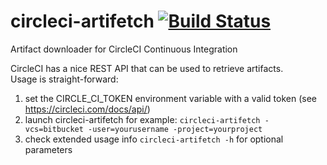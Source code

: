 # circleci-artifetch [![Build Status](https://travis-ci.org/genez/circleci-artifetch.svg?branch=master)](https://travis-ci.org/genez/circleci-artifetch)
Artifact downloader for CircleCI Continuous Integration

CircleCI has a nice REST API that can be used to retrieve artifacts.  
Usage is straight-forward:

1) set the CIRCLE_CI_TOKEN environment variable with a valid token (see https://circleci.com/docs/api/)
2) launch circleci-artifetch for example: `circleci-artifetch -vcs=bitbucket -user=yourusername -project=yourproject`
3) check extended usage info `circleci-artifetch -h` for optional parameters
